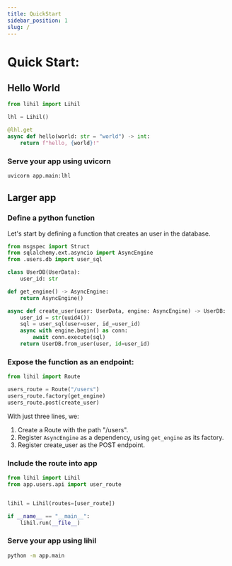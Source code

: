 ```yaml
---
title: QuickStart
sidebar_position: 1
slug: /
---
```


# Quick Start:

## Hello World

```python title="app/main.py"
from lihil import Lihil

lhl = Lihil()

@lhl.get
async def hello(world: str = "world") -> int:
    return f"hello, {world}!"
```

### Serve your app using uvicorn

```bash
uvicorn app.main:lhl
```

## Larger app

### Define a python function

Let's start by defining a function that creates an user in the database.

```python title="app/users/api.py"
from msgspec import Struct
from sqlalchemy.ext.asyncio import AsyncEngine
from .users.db import user_sql

class UserDB(UserData):
    user_id: str

def get_engine() -> AsyncEngine:
    return AsyncEngine()

async def create_user(user: UserData, engine: AsyncEngine) -> UserDB:
    user_id = str(uuid4())
    sql = user_sql(user=user, id_=user_id)
    async with engine.begin() as conn:
        await conn.execute(sql)
    return UserDB.from_user(user, id=user_id)
```

### Expose the function as an endpoint:

```python title="app/users/api.py"
from lihil import Route

users_route = Route("/users")
users_route.factory(get_engine)
users_route.post(create_user)
```

With just three lines, we:

1. Create a Route with the path "/users".
2. Register `AsyncEngine` as a dependency, using `get_engine` as its factory.
3. Register create_user as the POST endpoint.

### Include the route into app

```python title="app/main.py"
from lihil import Lihil
from app.users.api import user_route


lihil = Lihil(routes=[user_route])

if __name__ == "__main__":
    lihil.run(__file__)
```

### Serve your app using lihil

```bash
python -m app.main
```
